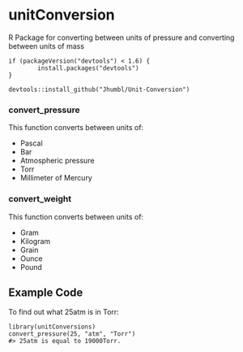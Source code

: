 # unitConversion
R Package for converting between units of pressure and converting between units of mass

    if (packageVersion("devtools") < 1.6) {
            install.packages("devtools")
    }

    devtools::install_github("Jhumbl/Unit-Conversion")

### convert_pressure
This function converts between units of:
* Pascal
* Bar
* Atmospheric pressure
* Torr
* Millimeter of Mercury

### convert_weight
This function converts between units of:
* Gram
* Kilogram
* Grain
* Ounce
* Pound

    

## Example Code
To find out what 25atm is in Torr:

    library(unitConversions)
    convert_pressure(25, "atm", "Torr")
    #> 25atm is equal to 19000Torr.
